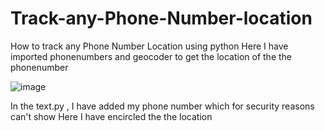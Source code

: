 # Track-any-Phone-Number-location
How to track any Phone Number Location using python
Here I have imported phonenumbers and geocoder to get the location of the the phonenumber 

![image](https://user-images.githubusercontent.com/71881679/212862997-bb521d98-672f-4f8d-ac58-f82b66e9ce39.png)

In the text.py , I have added my phone number which for security reasons can't show
Here I have encircled the the location

